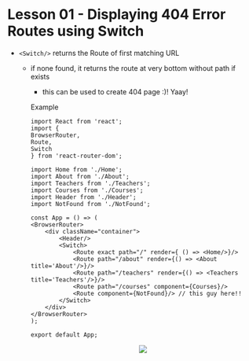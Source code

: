 # Lesson 01 - Displaying 404 Error Routes using Switch

- `<Switch/>` returns the Route of first matching URL
     - if none found, it returns the route at very bottom without path if exists
        - this can be used to create 404 page :)! Yaay!

        Example
        ```
        import React from 'react';
        import {
        BrowserRouter,
        Route,
        Switch
        } from 'react-router-dom';

        import Home from './Home';
        import About from './About';
        import Teachers from './Teachers';
        import Courses from './Courses';
        import Header from './Header';
        import NotFound from './NotFound';

        const App = () => (
        <BrowserRouter>
            <div className="container">
                <Header/>
                <Switch>
                    <Route exact path="/" render={ () => <Home/>}/>
                    <Route path="/about" render={() => <About title='About'/>}/>
                    <Route path="/teachers" render={() => <Teachers title='Teachers'/>}/>
                    <Route path="/courses" component={Courses}/>
                    <Route component={NotFound}/> // this guy here!!
                </Switch>
            </div>
        </BrowserRouter>
        );

        export default App;
        ```

        <div style="text-align: center;">
            <img src="https://user-images.githubusercontent.com/6856382/71701808-1be54080-2d89-11ea-8809-5e9e4a3dd177.png">
        </div>
